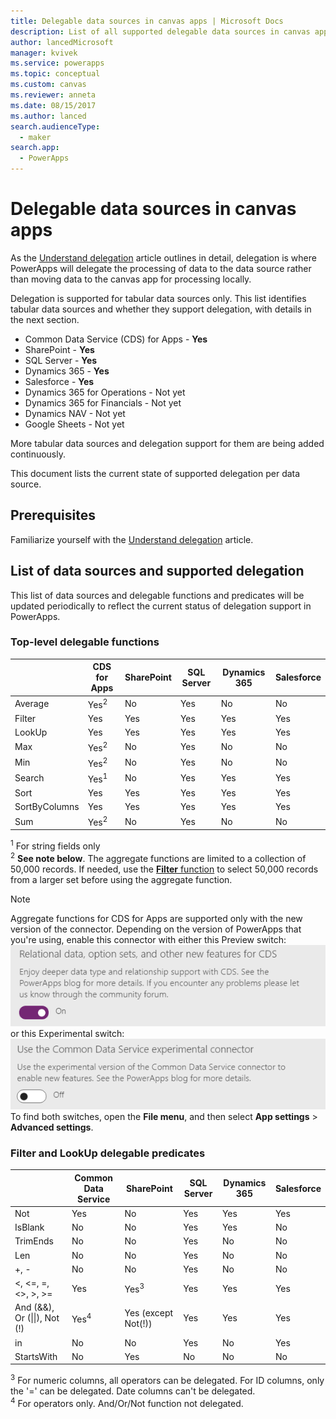 ```yaml
---
title: Delegable data sources in canvas apps | Microsoft Docs
description: List of all supported delegable data sources in canvas apps
author: lancedMicrosoft
manager: kvivek
ms.service: powerapps
ms.topic: conceptual
ms.custom: canvas
ms.reviewer: anneta
ms.date: 08/15/2017
ms.author: lanced
search.audienceType: 
  - maker
search.app: 
  - PowerApps
---
```

# Delegable data sources in canvas apps
As the [Understand delegation](delegation-overview.md) article outlines in detail, delegation is where PowerApps will delegate the processing of data to the data source rather than moving data to the canvas app for processing locally.

Delegation is supported for tabular data sources only. This list identifies tabular data sources and whether they support delegation, with details in the next section.

* Common Data Service (CDS) for Apps - **Yes**
* SharePoint - **Yes**
* SQL Server - **Yes**
* Dynamics 365 - **Yes**
* Salesforce - **Yes**
* Dynamics 365 for Operations - Not yet
* Dynamics 365 for Financials - Not yet
* Dynamics NAV - Not yet
* Google Sheets - Not yet

More tabular data sources and delegation support for them are being added continuously.

This document lists the current state of supported delegation per data source.

## Prerequisites

Familiarize yourself with the [Understand delegation](delegation-overview.md) article.

## List of data sources and supported delegation
This list of data sources and delegable functions and predicates will be updated periodically to reflect the current status of delegation support in PowerApps.

### Top-level delegable functions

| &nbsp; | CDS for Apps | SharePoint | SQL Server | Dynamics 365 | Salesforce |
| --- | --- | --- | --- | --- | --- |
| Average |Yes<sup>2</sup> |No |Yes |No |No |
| Filter |Yes |Yes |Yes |Yes |Yes |
| LookUp |Yes |Yes |Yes |Yes |Yes |
| Max |Yes<sup>2</sup> |No |Yes |No |No |
| Min |Yes<sup>2</sup> |No |Yes |No |No |
| Search |Yes<sup>1</sup> |No |Yes |Yes |Yes |
| Sort |Yes |Yes |Yes |Yes |Yes |
| SortByColumns |Yes |Yes |Yes |Yes |Yes |
| Sum |Yes<sup>2</sup> |No |Yes |No |No |

<sup>1</sup> For string fields only<br>
<sup>2</sup> **See note below**.  The aggregate functions are limited to a collection of 50,000 records.  If needed, use the [**Filter** function](functions/function-filter-lookup.md) to select 50,000 records from a larger set before using the aggregate function.

> [!NOTE]
> Aggregate functions for CDS for Apps are supported only with the new version of the connector. Depending on the version of PowerApps that you're using, enable this connector with either this Preview switch:<br>
> ![Preview switch for Relational data, option sets, and other new features for CDS](media/delegation-list/cdsv2-preview-switch.png)<br>
> or this Experimental switch:<br>
> ![Preview switch for Relational data, option sets, and other new features for CDS](media/delegation-list/cdsv2-experimental-switch.png)<br>
> To find both switches, open the **File menu**, and then select **App settings** > **Advanced settings**.

### Filter and LookUp delegable predicates

| &nbsp; | Common Data Service | SharePoint | SQL Server | Dynamics 365 | Salesforce |
| --- | --- | --- | --- | --- | --- |
| Not |Yes |No |Yes |Yes |Yes |
| IsBlank |No |No |Yes |Yes |No |
| TrimEnds |No |No |Yes |No |No |
| Len |No |No |Yes |No |No |
| +, - |No |No |Yes |No |No |
| <, <=, =, <>, >, >= |Yes |Yes<sup>3</sup> |Yes |Yes |Yes |
| And (&&), Or (&#124;&#124;), Not (!) |Yes<sup>4</sup> |Yes (except Not(!)) |Yes |Yes |Yes |
| in |No |No |Yes |No |Yes |
| StartsWith |No |Yes |No |No |No |

<sup>3</sup> For numeric columns, all operators can be delegated. For ID columns, only the '=' can be delegated. Date columns can't be delegated.<br/>
<sup>4</sup> For operators only. And/Or/Not function not delegated.
